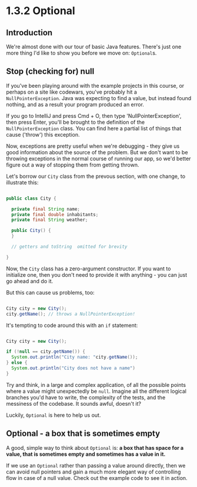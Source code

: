# 1.3.2 Optional

## Introduction
We're almost done with our tour of basic Java features. There's just one more thing I'd like to show you before we move on: `Optional`s.

## Stop (checking for) null
If you've been playing around with the example projects in this course, or perhaps on a site like codewars, you've probably hit a `NullPointerException`. Java was expecting to find a value, but instead found nothing, and as a result your program produced an error.

If you go to IntelliJ and press Cmd + O, then type 'NullPointerException', then press Enter, you'll be brought to the definition of the `NullPointerException` class. You can find here a partial list of things that cause ('throw') this exception.

Now, exceptions are pretty useful when we're debugging - they give us good information about the source of the problem. But we don't want to be throwing exceptions in the normal course of running our app, so we'd better figure out a way of stopping them from getting thrown.

Let's borrow our `City` class from the prevous section, with one change, to illustrate this:

```java

public class City {

  private final String name;
  private final double inhabitants;
  private final String weather;

  public City() {
  } 

  // getters and toString  omitted for brevity

}

```

Now, the `City` class has a zero-argument constructor. If you want to initialize one, then you don't need to provide it with anything - you can just go ahead and do it. 

But this can cause us problems, too:

```java

City city = new City();
city.getName(); // throws a NullPointerException!

```

It's tempting to code around this with an `if` statement:

```java

City city = new City();

if (!null == city.getName()) {
  System.out.println("City name: "city.getName());
} else {
  System.out.println("City does not have a name")
}


```

Try and think, in a large and complex application, of all the possible points where a value might unexpectedly be `null`. Imagine all the different logical branches you'd have to write, the complexity of the tests, and the messiness of the codebase. It sounds awful, doesn't it?

Luckily, `Optional` is here to help us out.

## Optional - a box that is sometimes empty
A good, simple way to think about `Optional` is: **a box that has space for a value, that is sometimes empty and sometimes has a value in it.**

If we use an `Optional` rather than passing a value around directly, then we can avoid null pointers and gain a much more elegant way of controlling flow in case of a null value. Check out the example code to see it in action. 
